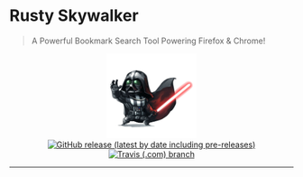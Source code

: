 # Rusty Skywalker 

> A Powerful Bookmark Search Tool Powering Firefox & Chrome!

<p align="center">
    <img src="static/images/skywalker.png" height="150"><br>
    <a href="https://github.com/imskr/Rusty-Skywalker/releases"><img alt="GitHub release (latest by date including pre-releases)" src="https://img.shields.io/github/v/release/imskr/Rusty-Skywalker?include_prereleases&style=flat-square"></a>
    <a href="https://travis-ci.com/github/imskr/Rusty-Skywalker"><img alt="Travis (.com) branch" src="https://travis-ci.com/imskr/Rusty-Skywalker.svg?branch=master&style=flat-square"></a>
</p>
<hr noshade>
